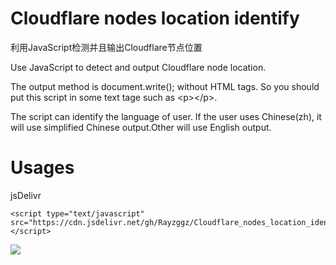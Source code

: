 # Cloudflare nodes location identify
利用JavaScript检测并且输出Cloudflare节点位置

Use JavaScript to detect and output Cloudflare node location.

The output method is document.write();  without HTML tags. So you should put this script in some text tage such as \<p\>\<\/p\>.

The script can identify the language of user. If the user uses Chinese(zh), it will use simplified Chinese output.Other will use English output.


# Usages

jsDelivr
```
<script type="text/javascript" src="https://cdn.jsdelivr.net/gh/Rayzggz/Cloudflare_nodes_location_identify@1.2/cloudflare_nodes_identify.js"></script>
```

[![](https://data.jsdelivr.com/v1/package/gh/Rayzggz/Cloudflare_nodes_location_identify/badge)](https://www.jsdelivr.com/package/gh/Rayzggz/Cloudflare_nodes_location_identify)
